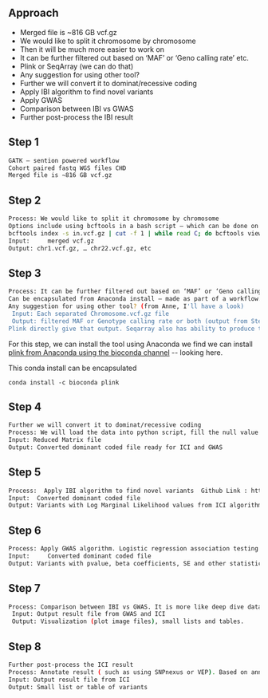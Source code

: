 ## Approach

* Merged file is ~816 GB vcf.gz
* We would like to split it chromosome by chromosome
* Then it will be much more easier to work on
* It can be further filtered out based on ‘MAF’ or ‘Geno calling rate’ etc.
* Plink or SeqArray (we can do that)
* Any suggestion for using other tool?
* Further we will convert it to dominat/recessive coding
* Apply IBI algorithm to find novel variants
* Apply GWAS
* Comparison between IBI vs GWAS
* Further post-process the IBI result


## Step 1

```bash
GATK – sention powered workflow
Cohort paired fastq WGS files CHD
Merged file is ~816 GB vcf.gz
```

## Step 2

```bash
Process: We would like to split it chromosome by chromosome
Options include using bcftools in a bash script – which can be done on a large enough machine using Jupyter Lab Notebook in a terminalI have containerized samtools, my picard filterSamReads shows how to use samtools in a process. into a docker which we can use in a process or you can interactively do this – but need a large machine – advantage of wrapping it in a workflow is that you have it in hand
bcftools index -s in.vcf.gz | cut -f 1 | while read C; do bcftools view -O z -o split.${C}.vcf.gz in.vcf.gz "${C}" ; done
Input:     merged vcf.gz
Output: chr1.vcf.gz, … chr22.vcf.gz, etc
```

## Step 3

```bash
Process: It can be further filtered out based on ‘MAF’ or ‘Geno calling rate’ etc.
Can be encapsulated from Anaconda install – made as part of a workflow.  Plink or SeqArray (we can do that)
Any suggestion for using other tool? (from Anne, I'll have a look)
 Input: Each separated Chromosome.vcf.gz file
 Output: filtered MAF or Genotype calling rate or both (output from Step 3). It will be matrix with reduced columns (variants) and rows (samples). So mostly variants will be filtered as well as if need few samples will be filtered out to. So it will form a reduce matrix dimension.
Plink directly give that output. Seqarray also has ability to produce that output. 
```

For this step, we can install the tool using Anaconda we find we can install [plink from Anaconda using the bioconda channel](https://anaconda.org/bioconda/plink) -- looking here.

This conda install can be encapsulated
```
conda install -c bioconda plink
```

## Step 4

```bash
Further we will convert it to dominat/recessive coding
Process: We will load the data into python script, fill the null value and converted into dominant or recessive coding replacing the values.
Input: Reduced Matrix file
Output: Converted dominant coded file ready for ICI and GWAS
```

## Step 5

```bash
Process:  Apply IBI algorithm to find novel variants  Github Link : https://github.com/asadcfc/IBI  Next slide: Process is described through an image
Input:  Converted dominant coded file 
Output: Variants with Log Marginal Likelihood values from ICI algorithm and other statistics
```

## Step 6 

```bash
Process: Apply GWAS algorithm. Logistic regression association testing can be done using R script and glm function. If we have gds file we can run genesis package to do association testing. Alternatively, Fisher exact test in python using scipy library can be done also. It currently depends on the dominant coded dataset, file type and covariates.
Input:     Converted dominant coded file 
Output: Variants with pvalue, beta coefficients, SE and other statistics
```

## Step 7

```bash
Process: Comparison between IBI vs GWAS. It is more like deep dive data analysis. It includes violin plot for MAF of top varaints by ICI and GWAS, overlapped variants from top variants, Prediction by both GWAS and ICI, Information gain by both ICI and GWAS, Manhattan plot and others. Currently we don’t have one fixed file for that, we have multiple file for doing analysis, also we add or remove analysis tasks based on results.
 Input: Output result file from GWAS and ICI
 Output: Visualization (plot image files), small lists and tables.
 ```

## Step 8

```bash
Further post-process the ICI result
Process: Annotate result ( such as using SNPnexus or VEP). Based on annotated columns, further find the novel variants for ICI and also compare with GWAS result. For this process we also add or remove tasks based on annotated values
Input: Output result file from ICI 
Output: Small list or table of variants
```
